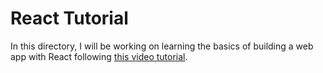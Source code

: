 # React Tutorial
In this directory, I will be working on learning the basics of building a web app with React following [this video tutorial](https://www.youtube.com/watch?v=mACw_G-okPE).